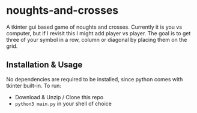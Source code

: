 # noughts-and-crosses
A tkinter gui based game of noughts and crosses. Currently it is you vs computer, but if I revisit this I might add player vs player.
The goal is to get three of your symbol in a row, column or diagonal by placing them on the grid.

## Installation & Usage
No dependencies are required to be installed, since python comes with tkinter built-in.
To run:
- Download & Unzip / Clone this repo
- `python3 main.py` in your shell of choice

